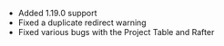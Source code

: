 * Added 1.19.0 support
* Fixed a duplicate redirect warning
* Fixed various bugs with the Project Table and Rafter
